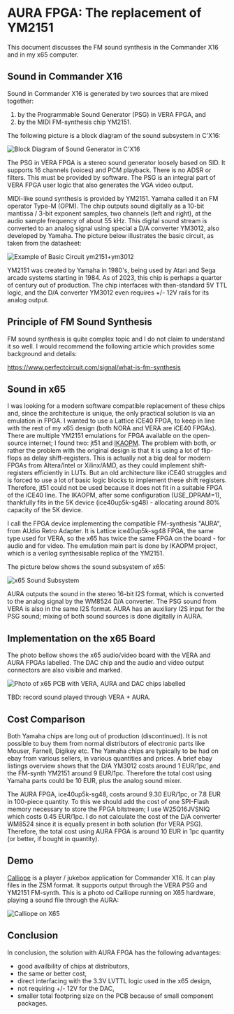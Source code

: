 AURA FPGA: The replacement of YM2151
====================================

This document discusses the FM sound synthesis in the Commander X16 and in my x65 computer.

Sound in Commander X16
-----------------------

Sound in Commander X16 is generated by two sources that are mixed together:

  1) by the Programmable Sound Generator (PSG) in VERA FPGA, and
  2) by the MIDI FM-synthesis chip YM2151. 

The following picture is a block diagram of the sound subsystem in C'X16:

![Block Diagram of Sound Generator in C'X16](pic/cx16-sound.drawio.png)

The PSG in VERA FPGA is a stereo sound generator loosely based on SID. It supports 16 channels (voices) and PCM playback.
There is no ADSR or filters. This must be provided by software.
The PSG is an integral part of VERA FPGA user logic that also generates the VGA video output.

MIDI-like sound synthesis is provided by YM2151. Yamaha called it an FM operator Type-M (OPM).
The chip outputs sound digitally as a 10-bit mantissa / 3-bit exponent samples, two channels (left and right),
at the audio sample frequency of about 55 kHz. This digital sound stream is converted to an analog signal 
using special a D/A converter YM3012, also developed by Yamaha.
The picture below illustrates the basic circuit, as taken from the datasheet:

![Example of Basic Circuit ym2151+ym3012](pic/example-ym2151-ym3012.png)

YM2151 was created by Yamaha in 1980's, being used by Atari and Sega arcade systems starting in 1984.
As of 2023, this chip is perhaps a quarter of century out of production.
The chip interfaces with then-standard 5V TTL logic, and the D/A converter YM3012 even requires +/- 12V rails for its analog output.


Principle of FM Sound Synthesis
-------------------------------

FM sound synthesis is quite complex topic and I do not claim to understand it so well.
I would recommend the following article which provides some background and details:

https://www.perfectcircuit.com/signal/what-is-fm-synthesis


Sound in x65
------------

I was looking for a modern software compatible replacement of these chips and, since the architecture is unique, 
the only practical solution is via an emulation in FPGA. I wanted to use a Lattice iCE40 FPGA, to keep in line with the rest
of my x65 design (both NORA and VERA are iCE40 FPGAs). 
There are multiple YM2151 emulations for FPGA available on the open-source internet; I found two: jt51 and [IKAOPM](https://github.com/ika-musume/IKAOPM).
The problem with both, or rather the problem with the original design is that it is using a lot of flip-flops as delay shift-registers.
This is actually not a big deal for modern FPGAs from Altera/Intel or Xilinx/AMD, as they could implement shift-registers efficiently in LUTs.
But an old architecture like iCE40 struggles and is forced to use a lot of basic logic blocks to implement these shift registers.
Therefore, jt51 could not be used because it does not fit in a suitable FPGA of the iCE40 line.
The IKAOPM, after some configuration (USE_DPRAM=1), thankfully fits in the 5K device (ice40up5k-sg48) - allocating around 80% capacity of the 5K device.

I call the FPGA device implementing the compatible FM-synthesis "AURA", from AUdio Retro Adapter.
It is Lattice ice40up5k-sg48 FPGA, the same type used for VERA, so the x65 has twice the same FPGA on the board - for audio and for video.
The emulation main part is done by IKAOPM project, which is a verilog synthesisable replica of the YM2151.

The picture below shows the sound subsystem of x65:

![x65 Sound Subsystem](pic/x65-sound.drawio.png)

AURA outputs the sound in the stereo 16-bit I2S format, which is converted to the analog signal by the WM8524 D/A converter.
The PSG sound from VERA is also in the same I2S format. AURA has an auxiliary I2S input for the PSG sound; mixing of both sound sources
is done digitally in AURA.


Implementation on the x65 Board
-------------------------------

The photo bellow shows the x65 audio/video board with the VERA and AURA FPGAs labelled. The DAC chip and the audio and video output connectors
are also visible and marked.

![Photo of x65 PCB with VERA, AURA and DAC chips labelled](pic/aura-on-x65-pcb-labelled.drawio.png)

TBD: record sound played through VERA + AURA.


Cost Comparison
---------------

Both Yamaha chips are long out of production (discontinued). 
It is not possible to buy them from normal distributors of electronic parts  like Mouser, Farnell, Digikey etc. 
The Yamaha chips are typically to be had on ebay from various sellers, in various quantities and prices.
A brief ebay listings overview shows that the D/A YM3012 costs around 1 EUR/1pc, and the FM-synth YM2151 around 9 EUR/1pc. 
Therefore the total cost using Yamaha parts could be 10 EUR, plus the analog sound mixer.

The AURA FPGA, ice40up5k-sg48, costs around 9.30 EUR/1pc, or 7.8 EUR in 100-piece quantity. 
To this we should add the cost of one SPI-Flash memory necessary to store the FPGA bitstream; 
I use W25Q16JVSNIQ which costs 0.45 EUR/1pc. 
I do not calculate the cost of the D/A converter WM8524 since it is equally present in both solution (for VERA PSG).
Therefore, the total cost using AURA FPGA is around 10 EUR in 1pc quantity (or better, if bought in quantity).


Demo
----

[Calliope](https://github.com/ZeroByteOrg/calliope) is a player / jukebox application for Commander X16.
It can play files in the ZSM format. It supports output through the VERA PSG and YM2151 FM-synth.
This is a photo od Calliope running on X65 hardware, playing a sound file through the AURA:

![Calliope on X65](pic/calliope.png)


Conclusion
----------

In conclusion, the solution with AURA FPGA has the following advantages:

* good availbility of chips at distributors, 
* the same or better cost, 
* direct interfacing with the 3.3V LVTTL logic used in the x65 design, 
* not requiring +/- 12V for the DAC, 
* smaller total footpring size on the PCB because of small component packages.
